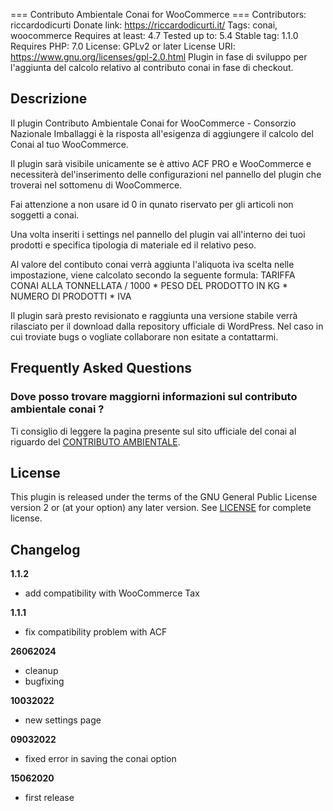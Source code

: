 === Contributo Ambientale Conai for WooCommerce ===
Contributors: riccardodicurti
Donate link: https://riccardodicurti.it/
Tags: conai, woocommerce
Requires at least: 4.7
Tested up to: 5.4
Stable tag: 1.1.0
Requires PHP: 7.0
License: GPLv2 or later
License URI: https://www.gnu.org/licenses/gpl-2.0.html
Plugin in fase di sviluppo per l'aggiunta del calcolo relativo al contributo conai in fase di checkout.

## Descrizione 

Il plugin Contributo Ambientale Conai for WooCommerce - Consorzio Nazionale Imballaggi è la risposta all'esigenza di aggiungere il calcolo del Conai al tuo WooCommerce. 

Il plugin sarà visibile unicamente se è attivo ACF PRO e WooCommerce e necessiterà del'inserimento delle configurazioni nel pannello del plugin che troverai nel sottomenu di WooCommerce.

Fai attenzione a non usare id 0 in qunato riservato per gli articoli non soggetti a conai. 

Una volta inseriti i settings nel pannello del plugin vai all'interno dei tuoi prodotti e specifica tipologia di materiale ed il relativo peso. 

Al valore del contibuto conai verrà aggiunta l'aliquota iva scelta nelle impostazione, viene calcolato secondo la seguente formula: 
TARIFFA CONAI ALLA TONNELLATA / 1000 * PESO DEL PRODOTTO IN KG * NUMERO DI PRODOTTI * IVA  

Il plugin sarà presto revisionato e raggiunta una versione stabile verrà rilasciato per il download dalla repository ufficiale di WordPress. Nel caso in cui troviate bugs o vogliate collaborare non esitate a contattarmi.  

## Frequently Asked Questions 

### Dove posso trovare maggiorni informazioni sul contributo ambientale conai ?

Ti consiglio di leggere la pagina presente sul sito ufficiale del conai al riguardo del [CONTRIBUTO AMBIENTALE](http://www.conai.org/imprese/contributo-ambientale/).

## License

This plugin is released under the terms of the GNU General Public License version 2 or (at your option) any later version. See [LICENSE](https://www.gnu.org/licenses/gpl-2.0.html) for complete license.

## Changelog 

**1.1.2**
- add compatibility with WooCommerce Tax

**1.1.1**
- fix compatibility problem with ACF

**26062024**
- cleanup
- bugfixing

**10032022**
- new settings page

**09032022**
- fixed error in saving the conai option

**15062020**
- first release
